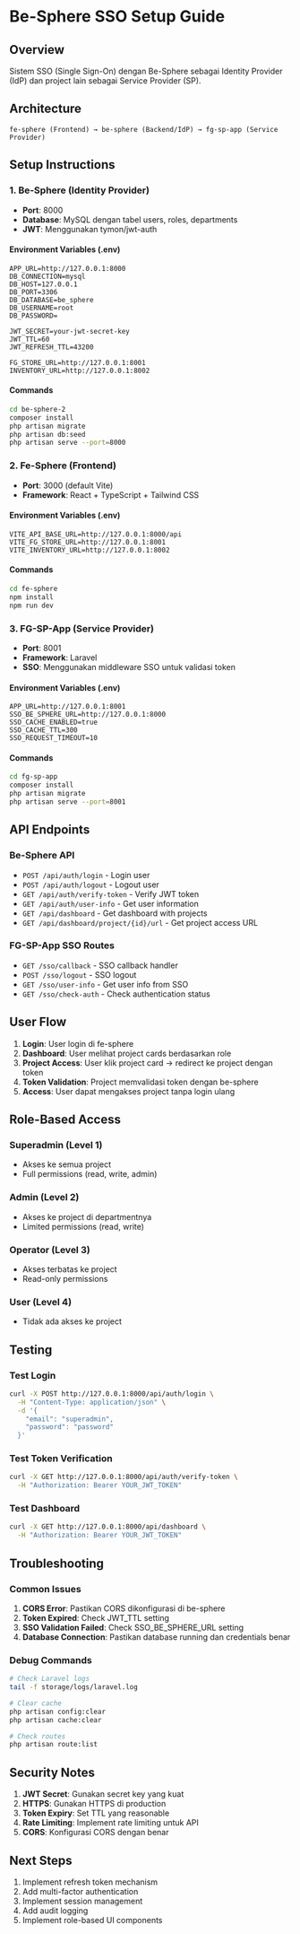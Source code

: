# Be-Sphere SSO Setup Guide

## Overview
Sistem SSO (Single Sign-On) dengan Be-Sphere sebagai Identity Provider (IdP) dan project lain sebagai Service Provider (SP).

## Architecture
```
fe-sphere (Frontend) → be-sphere (Backend/IdP) → fg-sp-app (Service Provider)
```

## Setup Instructions

### 1. Be-Sphere (Identity Provider)
- **Port**: 8000
- **Database**: MySQL dengan tabel users, roles, departments
- **JWT**: Menggunakan tymon/jwt-auth

#### Environment Variables (.env)
```env
APP_URL=http://127.0.0.1:8000
DB_CONNECTION=mysql
DB_HOST=127.0.0.1
DB_PORT=3306
DB_DATABASE=be_sphere
DB_USERNAME=root
DB_PASSWORD=

JWT_SECRET=your-jwt-secret-key
JWT_TTL=60
JWT_REFRESH_TTL=43200

FG_STORE_URL=http://127.0.0.1:8001
INVENTORY_URL=http://127.0.0.1:8002
```

#### Commands
```bash
cd be-sphere-2
composer install
php artisan migrate
php artisan db:seed
php artisan serve --port=8000
```

### 2. Fe-Sphere (Frontend)
- **Port**: 3000 (default Vite)
- **Framework**: React + TypeScript + Tailwind CSS

#### Environment Variables (.env)
```env
VITE_API_BASE_URL=http://127.0.0.1:8000/api
VITE_FG_STORE_URL=http://127.0.0.1:8001
VITE_INVENTORY_URL=http://127.0.0.1:8002
```

#### Commands
```bash
cd fe-sphere
npm install
npm run dev
```

### 3. FG-SP-App (Service Provider)
- **Port**: 8001
- **Framework**: Laravel
- **SSO**: Menggunakan middleware SSO untuk validasi token

#### Environment Variables (.env)
```env
APP_URL=http://127.0.0.1:8001
SSO_BE_SPHERE_URL=http://127.0.0.1:8000
SSO_CACHE_ENABLED=true
SSO_CACHE_TTL=300
SSO_REQUEST_TIMEOUT=10
```

#### Commands
```bash
cd fg-sp-app
composer install
php artisan migrate
php artisan serve --port=8001
```

## API Endpoints

### Be-Sphere API
- `POST /api/auth/login` - Login user
- `POST /api/auth/logout` - Logout user
- `GET /api/auth/verify-token` - Verify JWT token
- `GET /api/auth/user-info` - Get user information
- `GET /api/dashboard` - Get dashboard with projects
- `GET /api/dashboard/project/{id}/url` - Get project access URL

### FG-SP-App SSO Routes
- `GET /sso/callback` - SSO callback handler
- `POST /sso/logout` - SSO logout
- `GET /sso/user-info` - Get user info from SSO
- `GET /sso/check-auth` - Check authentication status

## User Flow

1. **Login**: User login di fe-sphere
2. **Dashboard**: User melihat project cards berdasarkan role
3. **Project Access**: User klik project card → redirect ke project dengan token
4. **Token Validation**: Project memvalidasi token dengan be-sphere
5. **Access**: User dapat mengakses project tanpa login ulang

## Role-Based Access

### Superadmin (Level 1)
- Akses ke semua project
- Full permissions (read, write, admin)

### Admin (Level 2)
- Akses ke project di departmentnya
- Limited permissions (read, write)

### Operator (Level 3)
- Akses terbatas ke project
- Read-only permissions

### User (Level 4)
- Tidak ada akses ke project

## Testing

### Test Login
```bash
curl -X POST http://127.0.0.1:8000/api/auth/login \
  -H "Content-Type: application/json" \
  -d '{
    "email": "superadmin",
    "password": "password"
  }'
```

### Test Token Verification
```bash
curl -X GET http://127.0.0.1:8000/api/auth/verify-token \
  -H "Authorization: Bearer YOUR_JWT_TOKEN"
```

### Test Dashboard
```bash
curl -X GET http://127.0.0.1:8000/api/dashboard \
  -H "Authorization: Bearer YOUR_JWT_TOKEN"
```

## Troubleshooting

### Common Issues

1. **CORS Error**: Pastikan CORS dikonfigurasi di be-sphere
2. **Token Expired**: Check JWT_TTL setting
3. **SSO Validation Failed**: Check SSO_BE_SPHERE_URL setting
4. **Database Connection**: Pastikan database running dan credentials benar

### Debug Commands
```bash
# Check Laravel logs
tail -f storage/logs/laravel.log

# Clear cache
php artisan config:clear
php artisan cache:clear

# Check routes
php artisan route:list
```

## Security Notes

1. **JWT Secret**: Gunakan secret key yang kuat
2. **HTTPS**: Gunakan HTTPS di production
3. **Token Expiry**: Set TTL yang reasonable
4. **Rate Limiting**: Implement rate limiting untuk API
5. **CORS**: Konfigurasi CORS dengan benar

## Next Steps

1. Implement refresh token mechanism
2. Add multi-factor authentication
3. Implement session management
4. Add audit logging
5. Implement role-based UI components
